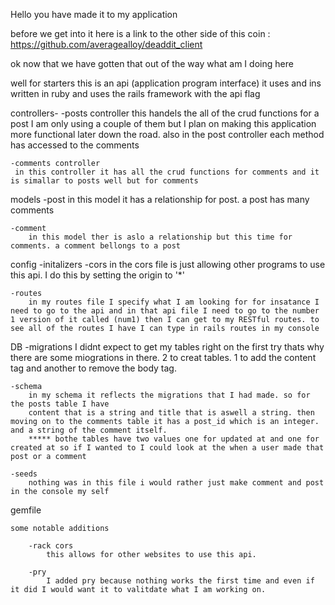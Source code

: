Hello you have made it to my application

before we get into it here is a link to the other side of this coin 
: https://github.com/averagealloy/deaddit_client

ok now that we have gotten that out of the way what am I doing here 

well for starters this is an api (application program interface) 
it uses and ins written in ruby and uses the rails framework with the api flag

controllers- 
    -posts controller
     this handels the all of the crud functions for a post I am only using a couple of them
    but I plan on making this application more functional later down the road. also in the post controller each method has accessed to the comments 

    -comments controller 
     in this controller it has all the crud functions for comments and it is simallar to posts well but for comments 

models 
    -post 
        in this model it has a relationship for post. 
        a post has many comments 

    -comment 
        in this model ther is aslo a relationship but this time for comments. a comment bellongs to a post 


config
    -initalizers
        -cors
            in the cors file is just allowing other programs to use this api. I do this by setting the origin to '*'


    -routes
        in my routes file I specify what I am looking for for insatance I need to go to the api and in that api file I need to go to the number 1 version of it called (num1) then I can get to my RESTful routes. to see all of the routes I have I can type in rails routes in my console 


DB
    -migrations 
         I didnt expect to get my tables right on    the first try thats why there are some  miogrations in there. 2 to creat tables. 1 to add the content tag and another to remove the body tag.


    -schema 
        in my schema it reflects the migrations that I had made. so for the posts table I have 
        content that is a string and title that is aswell a string. then moving on to the comments table it has a post_id which is an integer. and a string of the comment itself. 
        ***** bothe tables have two values one for updated at and one for created at so if I wanted to I could look at the when a user made that post or a comment 

    -seeds 
        nothing was in this file i would rather just make comment and post in the console my self 


gemfile 

    some notable additions 

        -rack cors 
            this allows for other websites to use this api.

        -pry
            I added pry because nothing works the first time and even if it did I would want it to valitdate what I am working on. 
